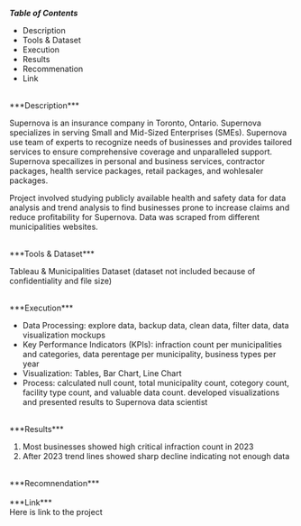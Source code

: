 ***Table of Contents***<br>

* Description
* Tools & Dataset
* Execution
* Results
* Recommenation
* Link

<br>
***Description***<br>

Supernova is an insurance company in Toronto, Ontario. Supernova specializes in serving Small and Mid-Sized Enterprises (SMEs). Supernova use team of experts to recognize needs of businesses and provides tailored services to ensure comprehensive coverage and unparalleled support. Supernova specailizes in personal and business services, contractor packages, health service packages, retail packages, and wohlesaler packages. 

Project involved studying publicly available health and safety data for data analysis and trend analysis to find businesses prone to increase claims and reduce profitability for Supernova. Data was scraped from different municipalities websites.  

<br>
***Tools & Dataset***<br>

Tableau & Municipalities Dataset (dataset not included because of confidentiality and file size)

<br>
***Execution***<br>

* Data Processing: explore data, backup data, clean data, filter data, data visualization mockups
* Key Performance Indicators (KPIs): infraction count per municipalities and categories, data perentage per municipality, business types per year
* Visualization: Tables, Bar Chart, Line Chart
* Process: calculated null count, total municipality count, cotegory count, facility type count, and valuable data count. developed visualizations and presented results to
  Supernova data scientist

<br>
***Results***<br>

1. Most businesses showed high critical infraction count in 2023
2. After 2023 trend lines showed sharp decline indicating not enough data

<br>
***Recomnendation***<br>


<br>
***Link***<br>
Here is link to the project
